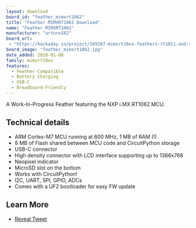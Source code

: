 ```yaml
---
layout: download
board_id: "feather_mimxrt1062"
title: "Feather MIMXRT1062 Download"
name: "Feather MIMXRT1062"
manufacturer: "arturo182"
board_url:
 - "https://hackaday.io/project/169387-mimxrt10xx-feathers-rt1011-and-rt1062"
board_image: "feather_mimxrt1062.jpg"
date_added: 2020-01-08
family: mimxrt10xx
features:
  - Feather-Compatible
  - Battery Charging
  - USB-C
  - Breadboard-Friendly
---
```


A Work-In-Progress Feather featuring the NXP i.MX RT1062 MCU.

## Technical details

* ARM Cortex-M7 MCU running at 600 MHz, 1 MB of RAM (!)
* 8 MB of Flash shared between MCU code and CircuitPython storage
* USB-C connector
* High density connector with LCD interface supporting up to 1366x768
* Neopixel indicator
* MicroSD slot on the bottom
* Works with CircuitPython!
* I2C, UART, SPI, GPIO, ADCs
* Comes with a UF2 bootloader for easy FW update

## Learn More

* [Reveal Tweet](https://twitter.com/arturo182/status/1199841134253682690)
